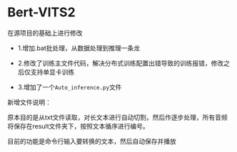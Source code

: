 # Bert-VITS2

在源项目的基础上进行修改

 - 1.增加.bat批处理，从数据处理到推理一条龙

 - 2.修改了训练主文件代码，解决分布式训练配置出错导致的训练报错，修改之后仅支持单显卡训练

 - 3.增加了一个`Auto_inference.py`文件
 
 新增文件说明：
 
 原本目的是从txt文件读取，对长文本进行自动切割，然后作逐步处理，所有音频将保存在result文件夹下，按照文本循序进行编号。

 目前的功能是命令行输入要转换的文本，然后自动保存并播放